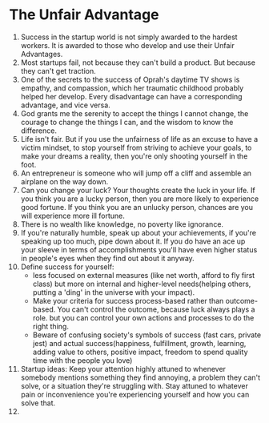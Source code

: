 # The Unfair Advantage

1. Success in the startup world is not simply awarded to the hardest workers. It is awarded to those who develop and use their Unfair Advantages.
2. Most startups fail, not because they can't build a product. But because they can't get traction.
3. One of the secrets to the success of Oprah's daytime TV shows is empathy, and compassion, which her traumatic childhood probably helped her develop. Every disadvantage can have a corresponding advantage, and vice versa.
4. God grants me the serenity to accept the things I cannot change, the courage to change the things I can, and the wisdom to know the difference.
5. Life isn't fair. But if you use the unfairness of life as an excuse to have a victim mindset, to stop yourself from striving to achieve your goals, to make your dreams a reality, then you're only shooting yourself in the foot.
6. An entrepreneur is someone who will jump off a cliff and assemble an airplane on the way down.
7. Can you change your luck? Your thoughts create the luck in your life. If you think you are a lucky person, then you are more likely to experience good fortune. If you think you are an unlucky person, chances are you will experience more ill fortune.
8. There is no wealth like knowledge, no poverty like ignorance.
9. If you're naturally humble, speak up about your achievements, if you're speaking up too much, pipe down about it. If you do have an ace up your sleeve in terms of accomplishments you'll have even higher status in people's eyes when they find out about it anyway.
10. Define success for yourself:
    - less focused on external measures (like net worth, afford to fly first class) but more on internal and higher-level needs(helping others, putting a 'ding' in the universe with your impact).
    - Make your criteria for success process-based rather than outcome-based. You can't control the outcome, because luck always plays a role. but you can control your own actions and processes to do the right thing.
    - Beware of confusing society's symbols of success (fast cars, private jest) and actual success(happiness, fulfillment, growth, learning, adding value to others, positive impact, freedom to spend quality time with the people you love)
11. Startup ideas: Keep your attention highly attuned to whenever somebody mentions something they find annoying, a problem they can't solve, or a situation they're struggling with. Stay attuned to whatever pain or inconvenience you're experiencing yourself and how you can solve that.
12. 
